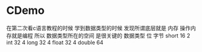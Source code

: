 # CDemo

在第二次看c语言教程的时候  学到数据类型的时候  发现所谓底层就是  内存  操作内存就是编程
所以  数据类型所在的空间 是很关键的 
数据类型   位    字节
short     16    2
int       32    4
long      32    4
float     32    4
double    64    


